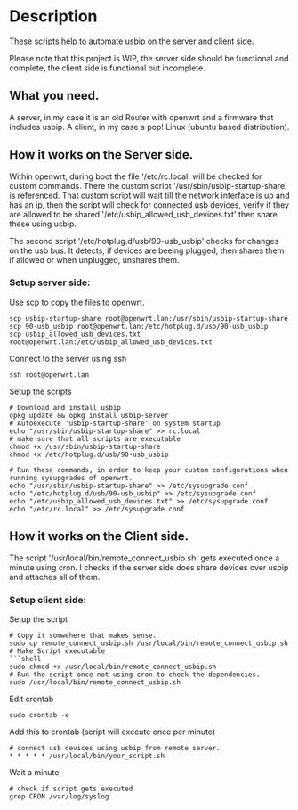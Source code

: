
# Description

These scripts help to automate usbip on the server and client side.

Please note that this project is WIP, the server side should be functional and  complete, the client side is functional but incomplete.

## What you need.

A server, in my case it is an old Router with openwrt and a firmware that includes usbip.
A client, in my case a pop! Linux (ubuntu based distribution).


## How it works on the Server side.

Within openwrt, during boot the file '/etc/rc.local' will be checked for custom commands.
There the custom script '/usr/sbin/usbip-startup-share' is referenced.
That custom script will wait till the network interface is up and has an ip, then the script will check for connected usb devices, verify if they are allowed to be shared '/etc/usbip_allowed_usb_devices.txt' then share these using usbip.

The second script '/etc/hotplug.d/usb/90-usb_usbip' checks for changes on the usb bus.
It detects, if devices are beeing plugged, then shares them if allowed or when unplugged, unshares them.

### Setup server side:

Use scp to copy the files to openwrt.
```shell
scp usbip-startup-share root@openwrt.lan:/usr/sbin/usbip-startup-share
scp 90-usb_usbip root@openwrt.lan:/etc/hotplug.d/usb/90-usb_usbip
scp usbip_allowed_usb_devices.txt root@openwrt.lan:/etc/usbip_allowed_usb_devices.txt
```

Connect to the server using ssh
```shell
ssh root@openwrt.lan
```

Setup the scripts
```shell
# Download and install usbip
opkg update && opkg install usbip-server
# Autoexecute 'usbip-startup-share' on system startup
echo "/usr/sbin/usbip-startup-share" >> rc.local
# make sure that all scripts are executable
chmod +x /usr/sbin/usbip-startup-share
chmod +x /etc/hotplug.d/usb/90-usb_usbip

# Run these commands, in order to keep your custom configurations when running sysupgrades of openwrt.
echo "/usr/sbin/usbip-startup-share" >> /etc/sysupgrade.conf
echo "/etc/hotplug.d/usb/90-usb_usbip" >> /etc/sysupgrade.conf
echo "/etc/usbip_allowed_usb_devices.txt" >> /etc/sysupgrade.conf
echo "/etc/rc.local" >> /etc/sysupgrade.conf
```
## How it works on the Client side.

The script '/usr/local/bin/remote_connect_usbip.sh' gets executed once a minute using cron.
I checks if the server side does share devices over usbip and attaches all of them.

### Setup client side:

Setup the script

```shell
# Copy it somwehere that makes sense.
sudo cp remote_connect_usbip.sh /usr/local/bin/remote_connect_usbip.sh
# Make Script executable
```shell
sudo chmod +x /usr/local/bin/remote_connect_usbip.sh
# Run the script once not using cron to check the dependencies.
sudo /usr/local/bin/remote_connect_usbip.sh
```

Edit crontab
```shell
sudo crontab -e
```

Add this to crontab (script will execute once per minute)
```
# connect usb devices using usbip from remote server.
* * * * * /usr/local/bin/your_script.sh
```

Wait a minute
```shell
# check if script gets executed
grep CRON /var/log/syslog
```